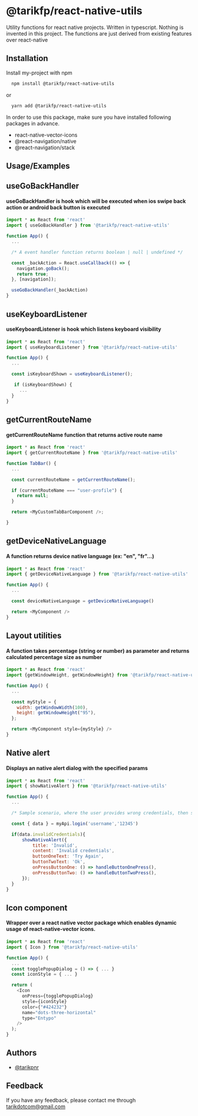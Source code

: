 # @tarikfp/react-native-utils

Utility functions for react native projects. Written in typescript.
Nothing is invented in this project. The functions are just derived from existing features over react-native

## Installation

Install my-project with npm

```bash
  npm install @tarikfp/react-native-utils
```

or

```bash
  yarn add @tarikfp/react-native-utils

```

In order to use this package, make sure you have installed following packages in advance.

- react-native-vector-icons
- @react-navigation/native
- @react-navigation/stack

## Usage/Examples

## useGoBackHandler

#### useGoBackHandler is hook which will be executed when ios swipe back action or android back button is executed

```javascript
import * as React from 'react'
import { useGoBackHandler } from '@tarikfp/react-native-utils'

function App() {
  ...

  /* A event handler function returns boolean | null | undefined */

  const _backAction = React.useCallback(() => {
    navigation.goBack();
    return true;
  }, [navigation]);

  useGoBackHandler(_backAction)
}
```

## useKeyboardListener

#### useKeyboardListener is hook which listens keyboard visibility

```javascript
import * as React from 'react'
import { useKeyboardListener } from '@tarikfp/react-native-utils'

function App() {
  ...

  const isKeyboardShown = useKeyboardListener();

   if (isKeyboardShown) {
     ...
  }
}
```

## getCurrentRouteName

#### getCurrentRouteName function that returns active route name

```javascript
import * as React from 'react'
import { getCurrentRouteName } from '@tarikfp/react-native-utils'

function TabBar() {
  ...

  const currentRouteName = getCurrentRouteName();

  if (currentRouteName === "user-profile") {
    return null;
  }

  return <MyCustomTabBarComponent />;

}
```

## getDeviceNativeLanguage

#### A function returns device native language (ex: "en", "fr"...)

```javascript
import * as React from 'react'
import { getDeviceNativeLanguage } from '@tarikfp/react-native-utils'

function App() {
  ...

  const deviceNativeLanguage = getDeviceNativeLanguage()

  return <MyComponent />
}
```

## Layout utilities

#### A function takes percentage (string or number) as parameter and returns calculated percentage size as number

```javascript
import * as React from 'react'
import {getWindowHeight, getWindowHeight} from '@tarikfp/react-native-utils'

function App() {
  ...

  const myStyle = {
    width: getWindowWidth(100),
    height: getWindowHeight("95"),
  };

  return <MyComponent style={myStyle} />
}
```

## Native alert

#### Displays an native alert dialog with the specified params

```javascript
import * as React from 'react'
import { showNativeAlert } from '@tarikfp/react-native-utils'

function App() {
  ...

  /* Sample scenario, where the user provides wrong credentials, then sees alert */

  const { data } = myApi.login('username','12345')

  if(data.invalidCredentials){
      showNativeAlert({
          title: 'Invalid',
          content: 'Invalid credentials',
          buttonOneText: 'Try Again',
          buttonTwoText: 'Ok',
          onPressButtonOne: () => handleButtonOnePress(),
          onPressButtonTwo: () => handleButtonTwoPress(),
      });
  }
}
```

## Icon component

#### Wrapper over a react native vector package which enables dynamic usage of react-native-vector icons.

```javascript
import * as React from 'react'
import { Icon } from '@tarikfp/react-native-utils'

function App() {
  ...
  const togglePopupDialog = () => { ... }
  const iconStyle = { ... }

  return (
    <Icon
      onPress={togglePopupDialog}
      style={iconStyle}
      color={"#424232"}
      name="dots-three-horizontal"
      type="Entypo"
    />
  );
}
```

## Authors

- [@tarikpnr](https://www.github.com/tarikpnr)

## Feedback

If you have any feedback, please contact me through tarikdotcom@gmail.com
